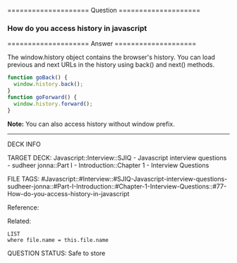 ==================== Question ====================  

### How do you access history in javascript  

==================== Answer ====================  

The window.history object contains the browser's history. You can load previous
and next URLs in the history using back() and next() methods.

```javascript
function goBack() {
  window.history.back();
}
function goForward() {
  window.history.forward();
}
```

**Note:** You can also access history without window prefix.

---

DECK INFO

TARGET DECK: Javascript::Interview::SJIQ - Javascript interview questions -
sudheer jonna::Part I - Introduction::Chapter 1 - Interview Questions

FILE TAGS:
#Javascript::#Interview::#SJIQ-Javascript-interview-questions-sudheer-jonna::#Part-I-Introduction::#Chapter-1-Interview-Questions::#77-How-do-you-access-history-in-javascript

Reference:

Related:

```dataview
LIST
where file.name = this.file.name
```

QUESTION STATUS: Safe to store
